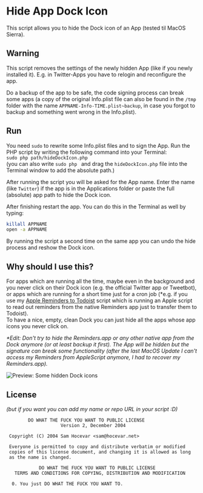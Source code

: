 # Hide App Dock Icon

This script allows you to hide the Dock icon of an App (tested til MacOS Sierra).

## Warning

This script removes the settings of the newly hidden App (like if you newly
installed it). E.g. in Twitter-Apps you have to relogin and reconfigure the app.

Do a backup of the app to be safe, the code signing process can break some apps
(a copy of the original Info.plist file can also be found in the `/tmp` folder
with the name `APPNAME-Info-TIME.plist~backup`, in case you forgot to backup and
something went wrong in the Info.plist).

## Run

You need `sudo` to rewrite some Info.plist files and to sign the App. Run the
PHP script by writing the following command into your Terminal:  
`sudo php path/hideDockIcon.php`  
(you can also write `sudo php ` and drag the `hideDockIcon.php` file into the
Terminal window to add the absolute path.)

After running the script you will be asked for the App name. Enter the name
(like `Twitter`) if the app is in the Applications folder or paste the full
(absolute) app path to hide the Dock icon.

After finishing restart the app. You can do this in the Terminal as well by
typing:

```bash
killall APPNAME
open -a APPNAME
```

By running the script a second time on the same app you can undo the hide process
and reshow the Dock icon.

## Why should I use this?

For apps which are running all the time, maybe even in the background and you
never click on their Dock icon (e.g. the official Twitter app or Tweetbot), or
apps which are running for a short time just for a cron job (*e.g. if you use
my [Apple Reminders to Todoist](https://github.com/FirePanther/Apple-Reminders-to-Todoist)
script which is running an Apple script to read out reminders from the native
Reminders app just to transfer them to Todoist).  
To have a nice, empty, clean Dock you can just hide all the apps whose app icons
you never click on.

_*Edit: Don't try to hide the Reminders.app or any other native app from the Dock anymore (or at least backup it first). The App will be hidden but the signature can break some functionality (after the last MacOS Update I can't access my Reminders from AppleScript anymore, I had to recover my Reminders.app)._

![Preview: Some hidden Dock icons](http://i.dv.tl/Screenshot_2016-11-21_at_16.20.21.jpg)

## License

*(but if you want you can add my name or repo URL in your script :D)*

```
        DO WHAT THE FUCK YOU WANT TO PUBLIC LICENSE 
                    Version 2, December 2004 

 Copyright (C) 2004 Sam Hocevar <sam@hocevar.net> 

 Everyone is permitted to copy and distribute verbatim or modified 
 copies of this license document, and changing it is allowed as long 
 as the name is changed. 

            DO WHAT THE FUCK YOU WANT TO PUBLIC LICENSE 
   TERMS AND CONDITIONS FOR COPYING, DISTRIBUTION AND MODIFICATION 

  0. You just DO WHAT THE FUCK YOU WANT TO.
```
